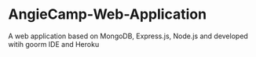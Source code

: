 # AngieCamp-Web-Application
A web application based on MongoDB, Express.js, Node.js and developed witih goorm IDE and Heroku
